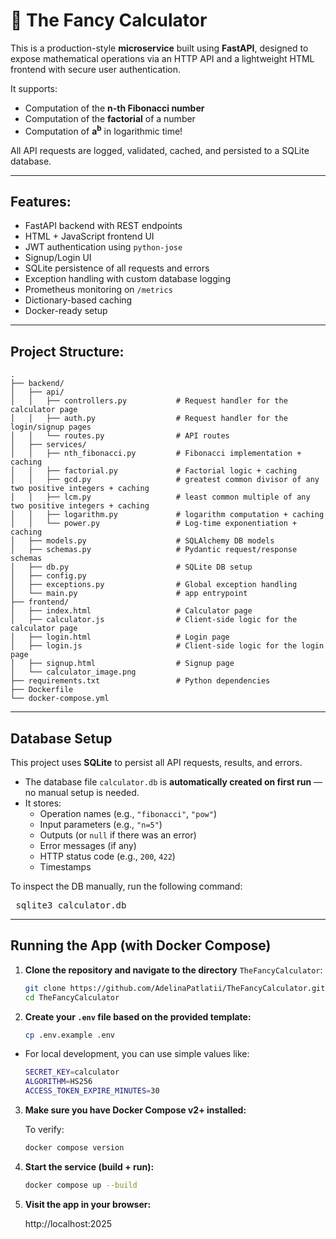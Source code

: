 # 🧮 The Fancy Calculator

This is a production-style **microservice** built using **FastAPI**, designed to expose mathematical operations via an HTTP API and a lightweight HTML frontend with secure user authentication.

It supports:
- Computation of the **n-th Fibonacci number**
- Computation of the **factorial** of a number
- Computation of **a<sup>b</sup>** in logarithmic time!

All API requests are logged, validated, cached, and persisted to a SQLite database.

---

## Features:

- FastAPI backend with REST endpoints
- HTML + JavaScript frontend UI
- JWT authentication using `python-jose`
- Signup/Login UI
- SQLite persistence of all requests and errors
- Exception handling with custom database logging
- Prometheus monitoring on `/metrics`
- Dictionary-based caching
- Docker-ready setup

---

## Project Structure:
```
.
├── backend/
│   ├── api/
│   │   ├── controllers.py           # Request handler for the calculator page
│   │   ├── auth.py                  # Request handler for the login/signup pages
│   │   └── routes.py                # API routes
│   ├── services/
│   │   ├── nth_fibonacci.py         # Fibonacci implementation + caching
│   │   ├── factorial.py             # Factorial logic + caching
│   │   ├── gcd.py                   # greatest common divisor of any two positive integers + caching
│   │   ├── lcm.py                   # least common multiple of any two positive integers + caching
│   │   ├── logarithm.py             # logarithm computation + caching
│   │   └── power.py                 # Log-time exponentiation + caching
│   ├── models.py                    # SQLAlchemy DB models
│   ├── schemas.py                   # Pydantic request/response schemas
│   ├── db.py                        # SQLite DB setup
│   ├── config.py
│   ├── exceptions.py                # Global exception handling
│   └── main.py                      # app entrypoint
├── frontend/
│   ├── index.html                   # Calculator page
│   ├── calculator.js                # Client-side logic for the calculator page
│   ├── login.html                   # Login page
│   ├── login.js                     # Client-side logic for the login page
│   ├── signup.html                  # Signup page
│   └── calculator_image.png
├── requirements.txt                 # Python dependencies
├── Dockerfile
└── docker-compose.yml
```


---

## Database Setup

This project uses **SQLite** to persist all API requests, results, and errors.

- The database file `calculator.db` is **automatically created on first run** — no manual setup is needed.
- It stores:
  - Operation names (e.g., `"fibonacci"`, `"pow"`)
  - Input parameters (e.g., `"n=5"`)
  - Outputs (or `null` if there was an error)
  - Error messages (if any)
  - HTTP status code (e.g., `200`, `422`)
  - Timestamps

To inspect the DB manually, run the following command:
<pre> sqlite3 calculator.db </pre>

---

## Running the App (with Docker Compose)

1. **Clone the repository and navigate to the directory** `TheFancyCalculator`:
    ```bash
   git clone https://github.com/AdelinaPatlatii/TheFancyCalculator.git
   cd TheFancyCalculator
   
2. **Create your `.env` file based on the provided template:**
    ```bash
   cp .env.example .env
- For local development, you can use simple values like:
   ```bash
  SECRET_KEY=calculator
  ALGORITHM=HS256
  ACCESS_TOKEN_EXPIRE_MINUTES=30

3. **Make sure you have Docker Compose v2+ installed:**

    To verify:
   ```bash
   docker compose version

4. **Start the service (build + run):**
   ```bash
   docker compose up --build

5. **Visit the app in your browser:**

   http://localhost:2025
